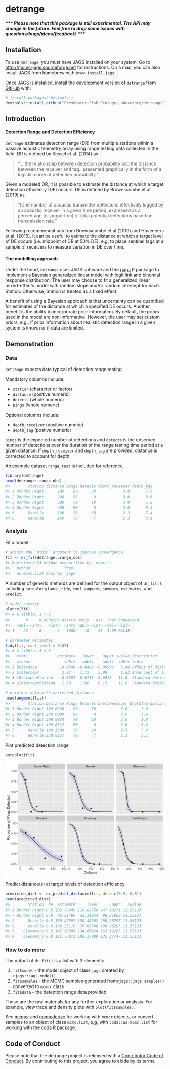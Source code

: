 
<!-- README.md is generated from README.Rmd. Please edit that file -->

# detrange

##### \*\*\* Please note that this package is still experimental. The API may change in the future. Feel free to drop some issues with questions/bugs/ideas/feedback! \*\*\*

## Installation

To use `detrange`, you must have JAGS installed on your system. Go to
<http://mcmc-jags.sourceforge.net> for instructions. On a mac, you can
also install JAGS from homebrew with `brew install jags`.

Once JAGS is installed, install the development version of `detrange`
from [GitHub](https://github.com/) with:

``` r
# install.packages("devtools")
devtools::install_github("Freshwater-Fish-Ecology-Laboratory/detrange")
```

## Introduction

#### Detection Range and Detection Efficiency

`detrange` estimates detection range (DR) from multiple stations within
a passive acoustic telemetry array using range testing data collected in
the field. DR is defined by Kessel et al. (2014) as

> “… the relationship between detection probability and the distance
> between the receiver and tag…presented graphically in the form of a
> logistic curve of detection probability.”

Given a modeled DR, it is possible to estimate the distance at which a
target detection efficiency (DE) occurs. DE is defined by Brownscombe et
al (2019) as

> “\[t\]he number of acoustic transmitter detections effectively logged
> by an acoustic receiver in a given time period, expressed as a
> percentage (or proportion) of total potential detections based on
> transmission rate.”

Following recommendations from Brownscombe et al (2019) and Huveneers et
al. (2016), it can be useful to estimate the distance at which a target
level of DE occurs (i.e. midpoint of DR at 50% DE), e.g. to place
sentinel tags at a sample of receivers to measure variation in DE over
time.

#### The modelling approach

Under the hood, `detrange` uses JAGS software and the
[rjags](https://cran.r-project.org/web/packages/rjags/rjags.pdf) R
package to implement a Bayesian generalized linear model with logit link
and binomial response distribution. The user may choose to fit a
generalized linear mixed-effects model with random slope and/or random
intercept for each Station. Otherwise, Station is treated as a fixed
effect.

A benefit of using a Bayesian approach is that uncertainty can be
quantified for estimates of the distance at which a specified DE occurs.
Another benefit is the ability to incorporate prior information. By
default, the priors used in the model are non-informative. However, the
user may set custom priors, e.g., if prior information about realistic
detection range in a given system is known or if data are limited.

## Demonstration

### Data

`detrange` expects data typical of detection range testing.

Mandatory columns include:

-   `station` (character or factor)  
-   `distance` (positive numeric)  
-   `detects` (whole numeric)  
-   `pings` (whole numeric)

Optional columns include:

-   `depth_receiver` (positive numeric)  
-   `depth_tag` (postive numeric)

`pings` is the expected number of detections and `detects` is the
observed number of detections over the duration of the range testing
time period at a given distance. If `depth_receiver` and `depth_tag` are
provided, distance is corrected to account for depth.

An example dataset `range_test` is included for reference.

``` r
library(detrange)
head(detrange::range_obs)
#>        station distance pings detects depth_receiver depth_tag
#> 1 Border Right      100    90      70            3.0       7.0
#> 2 Border Right      200    96       0            3.0       3.6
#> 3 Border Right      300    78      10            3.0       1.8
#> 4 Border Right      400    90       0            3.0       9.4
#> 5      Genelle      100    78      68            2.3       7.4
#> 6      Genelle      250    78       7            2.3       5.1
```

### Analysis

Fit a model

``` r
# adjust the `nthin` argument to improve convergence.
fit <- dr_fit(detrange::range_obs)
#> Registered S3 method overwritten by 'mcmcr':
#>   method               from 
#>   as.mcmc.list.mcarray rjags
```

A number of generic methods are defined for the output object of
`dr_fit()`, including `autoplot` `glance`, `tidy`, `coef`, `augment`,
`summary`, `estimates`, and `predict`.

``` r
# model summary
glance(fit)
#> # A tibble: 1 × 8
#>       n     K nchains niters nthin   ess  rhat converged
#>   <dbl> <int>   <int>  <int> <dbl> <int> <dbl> <lgl>    
#> 1    23     6       3   1000    10    51  1.09 FALSE
```

``` r
# parameter estimates
tidy(fit, conf_level = 0.89)
#> # A tibble: 4 × 6
#>   term              estimate   lower    upper svalue description                
#>   <term>               <dbl>   <dbl>    <dbl>  <dbl> <chr>                      
#> 1 bDistance          -0.0248 -0.0406 -0.00992   5.49 Effect of distance on logi…
#> 2 bIntercept          3.92    1.73    5.99      5.62 Intercept of logit(`eDetec…
#> 3 sDistanceStation    0.0201  0.0111  0.0423   11.6  Standard deviation of `bDi…
#> 4 sInterceptStation   2.80    1.60    6.15     11.6  Standard deviation of `bIn…
```

``` r
# original data with corrected distance
head(augment(fit))
#>        Station Distance Pings Detects DepthReceiver DepthTag DistanceRaw
#> 1 Border Right 100.0800    90      70           3.0      7.0         100
#> 2 Border Right 200.0009    96       0           3.0      3.6         200
#> 3 Border Right 300.0024    78      10           3.0      1.8         300
#> 4 Border Right 400.0512    90       0           3.0      9.4         400
#> 5      Genelle 100.1300    78      68           2.3      7.4         100
#> 6      Genelle 250.0157    78       7           2.3      5.1         250
```

Plot predicted detection range

``` r
autoplot(fit)
```

![](man/figures/README-unnamed-chunk-6-1.png)<!-- -->

Predict distance(s) at target levels of detection efficiency

``` r
predicted_dist <- dr_predict_distance(fit, de = c(0.5, 0.8))
head(predicted_dist)
#>        Station  de  estimate     lower     upper   svalue
#> 1 Border Right 0.5 133.78845 119.82756 147.18271 11.55123
#> 7 Border Right 0.8  76.31486  52.11954  96.51069 11.55123
#> 2      Genelle 0.5 180.47057 158.48262 200.90797 11.55123
#> 8      Genelle 0.8 104.23110  70.08540 130.26285 11.55123
#> 3    Glenmarry 0.5 147.58768 134.06424 163.19103 11.55123
#> 9    Glenmarry 0.8 121.75911 109.17899 135.37747 11.55123
```

### How to do more

The output of `dr_fit()` is a list with 3 elements:  
1. `fit$model` - the model object of class `jags` created by
`rjags::jags.model()`  
1. `fit$samples` - the MCMC samples generated
from`rjags::jags.samples()` converted to `mcmcr` class  
1. `fit$data` - the detection range data provided

These are the raw materials for any further exploration or analysis. For
example, view trace and density plots with `plot(fit$samples)`.

See [mcmcr](https://github.com/poissonconsulting/mcmcr) and
[mcmcderive](https://github.com/poissonconsulting/mcmcderive) for
working with `mcmcr` objects, or convert samples to an object of class
`mcmc.list`, e,g, with `coda::as.mcmc.list` for working with the
[coda](https://github.com/cran/coda) R package.

## Code of Conduct

Please note that the detrange project is released with a [Contributor
Code of
Conduct](https://contributor-covenant.org/version/2/0/CODE_OF_CONDUCT.html).
By contributing to this project, you agree to abide by its terms.
